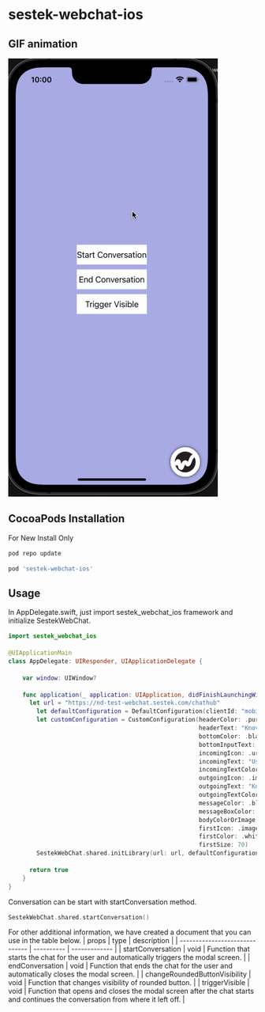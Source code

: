 # sestek-webchat-ios

## GIF animation

![sestek-webchat-ios](https://github.com/sestek/sestek-webchat-ios/blob/main/Gifs/sestek-webchat-ios.gif)

## CocoaPods Installation
For New Install Only
```ruby
pod repo update
```
```ruby
pod 'sestek-webchat-ios'
```

## Usage
In AppDelegate.swift, just import sestek_webchat_ios framework and initialize SestekWebChat.

```swift
import sestek_webchat_ios

@UIApplicationMain
class AppDelegate: UIResponder, UIApplicationDelegate {

    var window: UIWindow?

    func application(_ application: UIApplication, didFinishLaunchingWithOptions launchOptions: [UIApplication.LaunchOptionsKey: Any]?) -> Bool {
      let url = "https://nd-test-webchat.sestek.com/chathub"
        let defaultConfiguration = DefaultConfiguration(clientId: "mobile-testing", tenant: "ArabBank", channel: "NdaInfoBip", project: "ArabBank", fullName: "Ömer Sezer")
        let customConfiguration = CustomConfiguration(headerColor: .purple,
                                                      headerText: "Knovvu",
                                                      bottomColor: .black,
                                                      bottomInputText: "Bottom Input Text",
                                                      incomingIcon: .url(url: "https://upload.wikimedia.org/wikipedia/commons/7/70/User_icon_BLACK-01.png"),
                                                      incomingText: "User",
                                                      incomingTextColor: .black,
                                                      outgoingIcon: .image(image: UIImage()),
                                                      outgoingText: "Knovvu",
                                                      outgoingTextColor: .black,
                                                      messageColor: .black,
                                                      messageBoxColor: .white,
                                                      bodyColorOrImage: .color(color: .purple),
                                                      firstIcon: .image(image: UIImage()),
                                                      firstColor: .white,
                                                      firstSize: 70)
        SestekWebChat.shared.initLibrary(url: url, defaultConfiguration: defaultConfiguration, customConfiguration: customConfiguration)

      return true
    }
}
```
Conversation can be start with startConversation method.
```swift
SestekWebChat.shared.startConversation()
```

For other additional information, we have created a document that you can use in the table below.
| props                             | type       | description                                                                                                                  |
| ------------------------------    | ---------- | -------------                                                                                                                |
| startConversation                 | void       | Function that starts the chat for the user and automatically triggers the modal screen.                                      |
| endConversation                   | void       | Function that ends the chat for the user and automatically closes the modal screen.                                          |
| changeRoundedButtonVisibility     | void       | Function that changes visibility of rounded button. |
| triggerVisible                    | void       | Function that opens and closes the modal screen after the chat starts and continues the conversation from where it left off. |